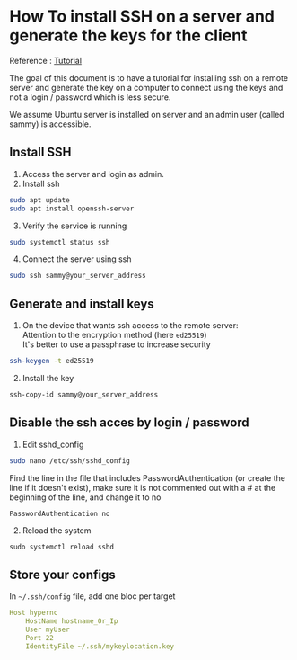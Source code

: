 # How To install SSH on a server and generate the keys for the client

Reference : [Tutorial](https://www.digitalocean.com/community/tutorials/how-to-set-up-ssh-keys-2)

The goal of this document is to have a tutorial for installing ssh on a remote server and generate the key on a computer to connect using the keys and not a login / password which is less secure.

We assume Ubuntu server is installed on server and an admin user (called sammy) is accessible.

## Install SSH

1. Access the server and login as admin.
2. Install ssh

```sh
sudo apt update
sudo apt install openssh-server
```

3. Verify the service is running

```sh
sudo systemctl status ssh
```

4. Connect the server using ssh

```sh
sudo ssh sammy@your_server_address
```

## Generate and install keys

1. On the device that wants ssh access to the remote server:  
Attention to the encryption method (here `ed25519`)  
It's better to use a passphrase to increase security

```sh
ssh-keygen -t ed25519
```

2. Install the key

```sh
ssh-copy-id sammy@your_server_address
```

## Disable the ssh acces by login / password

1. Edit sshd_config

```sh
sudo nano /etc/ssh/sshd_config
```

Find the line in the file that includes PasswordAuthentication (or create the line if it doesn't exist), make sure it is not commented out with a # at the beginning of the line, and change it to no

```txt
PasswordAuthentication no
```

2. Reload the system

```shell
sudo systemctl reload sshd
```

## Store your configs

In `~/.ssh/config` file, add one bloc per target

```yaml
Host hypernc
    HostName hostname_Or_Ip
    User myUser
    Port 22
    IdentityFile ~/.ssh/mykeylocation.key
```